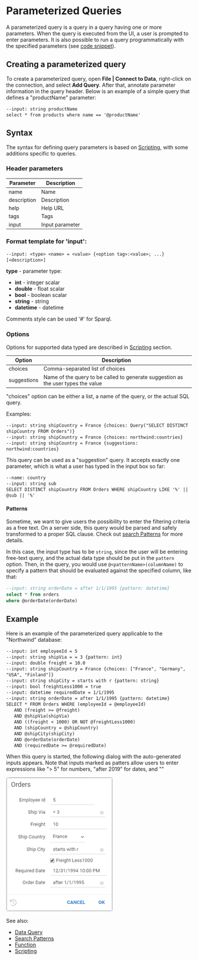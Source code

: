 <!-- TITLE: Parameterized Queries -->
<!-- SUBTITLE: -->

# Parameterized Queries

A parameterized query is a query in a query having one or more parameters. When the query is
executed from the UI, a user is prompted to enter parameters. It is also possible
to run a query programmatically with the specified parameters 
(see [code snippet](https://public.datagrok.ai/js/samples/data-access/parameterized-query)). 

## Creating a parameterized query

To create a parameterized query, open **File | Connect to Data**, right-click
on the connection, and select **Add Query**. After that, annotate parameter 
information in the query header. Below is an example of a simple query that
defines a "productName" parameter:

```$sql
--input: string productName
select * from products where name == '@productName'
```

## Syntax

The syntax for defining query parameters is based on [Scripting](../../features/scripting.md), 
with some additions specific to queries.

### Header parameters

| Parameter   | Description                        |
|-------------|------------------------------------|
| name        | Name                               |
| description | Description                        |
| help        | Help URL                           |
| tags        | Tags                               |
| input       | Input parameter                    |

### Format template for 'input':

```
--input: <type> <name> = <value> {<option tag>:<value>; ...} [<description>]  
```

**type** - parameter type:

*   **int** \- integer scalar
*   **double** \- float scalar
*   **bool** \- boolean scalar
*   **string** \- string
*   **datetime** \- datetime

Comments style can be used '#' for Sparql.

### Options

Options for supported data typed are described in [Scripting](../../features/scripting.md) section. 

| Option      | Description                              |
|-------------|------------------------------------------|
| choices     | Comma-separated list of choices  |
| suggestions | Name of the query to be called to generate suggestion as the user types the value  |     

"choices" option can be either a list, a name of the query, or the actual SQL query.

Examples:
```
--input: string shipCountry = France {choices: Query("SELECT DISTINCT shipCountry FROM Orders")}
--input: string shipCountry = France {choices: northwind:countries}
--input: string shipCountry = France {suggestions: northwind:countries}
```

This query can be used as a "suggestion" query. It accepts exactly one parameter,
which is what a user has typed in the input box so far:
```
--name: country
--input: string sub
SELECT DISTINCT shipCountry FROM Orders WHERE shipCountry LIKE '%' || @sub || '%'
```

#### Patterns

Sometime, we want to give users the possibility to enter the filtering criteria as 
a free text. On a server side, this query would be parsed and safely transformed to a proper
SQL clause. Check out [search Patterns](../../features/data-search-patterns.md) for more details.

In this case, the input type has to be `string`, since the user will be entering 
free-text query, and the actual data type should be put in the `pattern` option. Then,
in the query, you would use `@<patternName>(columnName)` to specify a pattern that should
be evaluated against the specified column, like that:

```sql
--input: string orderDate = after 1/1/1995 {pattern: datetime}
select * from orders
where @orderDate(orderDate)
```

## Example

Here is an example of the parameterized query applicable to the "Northwind" database: 

```$sql
--input: int employeeId = 5
--input: string shipVia = = 3 {pattern: int}
--input: double freight = 10.0
--input: string shipCountry = France {choices: ["France", "Germany", "USA", "Finland"]}
--input: string shipCity = starts with r {pattern: string}
--input: bool freightLess1000 = true
--input: datetime requiredDate = 1/1/1995
--input: string orderDate = after 1/1/1995 {pattern: datetime}
SELECT * FROM Orders WHERE (employeeId = @employeeId)
   AND (freight >= @freight)
   AND @shipVia(shipVia)
   AND ((freight < 1000) OR NOT @freightLess1000)
   AND (shipCountry = @shipCountry)
   AND @shipCity(shipCity)
   AND @orderDate(orderDate)
   AND (requiredDate >= @requiredDate)
```

When this query is started, the following dialog with the auto-generated inputs appears.
Note that inputs marked as patters allow users to enter expressions like "> 5" for numbers,
"after 2019" for dates, and ""

![](parameterized-queries.png)

See also:

  * [Data Query](../data-query.md)
  * [Search Patterns](../../features/data-search-patterns.md)
  * [Function](../function.md)
  * [Scripting](../../features/scripting.md)
